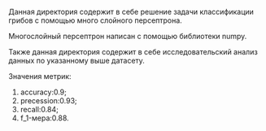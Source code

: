 Данная директория содержит в себе решение задачи классификации грибов с помощью много слойного персептрона.

Многослойный персептрон написан с помощью библиотеки numpy.

Также данная директория содержит в себе исследовательский анализ данных по указанному выше датасету.

Значения метрик:

1. accuracy:0.9;
2. precession:0.93;
3. recall:0.84;
4. f_1-мера:0.88.
